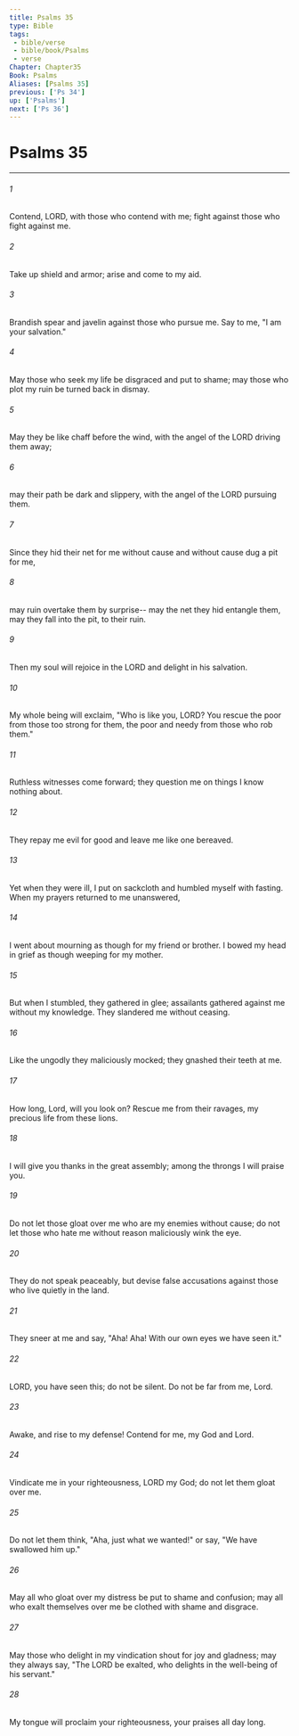 ```yaml
---
title: Psalms 35
type: Bible
tags:
 - bible/verse
 - bible/book/Psalms
 - verse
Chapter: Chapter35
Book: Psalms
Aliases: [Psalms 35]
previous: ['Ps 34']
up: ['Psalms']
next: ['Ps 36']
---
```

# Psalms 35

***


###### 1 
Contend, LORD, with those who contend with me; fight against those who fight against me. 

###### 2 
Take up shield and armor; arise and come to my aid. 

###### 3 
Brandish spear and javelin against those who pursue me. Say to me, "I am your salvation." 

###### 4 
May those who seek my life be disgraced and put to shame; may those who plot my ruin be turned back in dismay. 

###### 5 
May they be like chaff before the wind, with the angel of the LORD driving them away; 

###### 6 
may their path be dark and slippery, with the angel of the LORD pursuing them. 

###### 7 
Since they hid their net for me without cause and without cause dug a pit for me, 

###### 8 
may ruin overtake them by surprise-- may the net they hid entangle them, may they fall into the pit, to their ruin. 

###### 9 
Then my soul will rejoice in the LORD and delight in his salvation. 

###### 10 
My whole being will exclaim, "Who is like you, LORD? You rescue the poor from those too strong for them, the poor and needy from those who rob them." 

###### 11 
Ruthless witnesses come forward; they question me on things I know nothing about. 

###### 12 
They repay me evil for good and leave me like one bereaved. 

###### 13 
Yet when they were ill, I put on sackcloth and humbled myself with fasting. When my prayers returned to me unanswered, 

###### 14 
I went about mourning as though for my friend or brother. I bowed my head in grief as though weeping for my mother. 

###### 15 
But when I stumbled, they gathered in glee; assailants gathered against me without my knowledge. They slandered me without ceasing. 

###### 16 
Like the ungodly they maliciously mocked; they gnashed their teeth at me. 

###### 17 
How long, Lord, will you look on? Rescue me from their ravages, my precious life from these lions. 

###### 18 
I will give you thanks in the great assembly; among the throngs I will praise you. 

###### 19 
Do not let those gloat over me who are my enemies without cause; do not let those who hate me without reason maliciously wink the eye. 

###### 20 
They do not speak peaceably, but devise false accusations against those who live quietly in the land. 

###### 21 
They sneer at me and say, "Aha! Aha! With our own eyes we have seen it." 

###### 22 
LORD, you have seen this; do not be silent. Do not be far from me, Lord. 

###### 23 
Awake, and rise to my defense! Contend for me, my God and Lord. 

###### 24 
Vindicate me in your righteousness, LORD my God; do not let them gloat over me. 

###### 25 
Do not let them think, "Aha, just what we wanted!" or say, "We have swallowed him up." 

###### 26 
May all who gloat over my distress be put to shame and confusion; may all who exalt themselves over me be clothed with shame and disgrace. 

###### 27 
May those who delight in my vindication shout for joy and gladness; may they always say, "The LORD be exalted, who delights in the well-being of his servant." 

###### 28 
My tongue will proclaim your righteousness, your praises all day long. 
